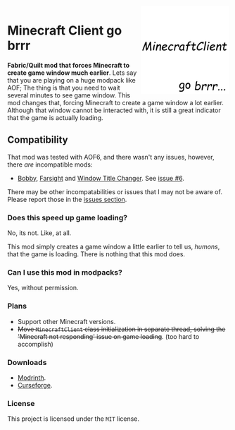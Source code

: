 <img src="https://raw.githubusercontent.com/Zensonaton/MinecraftClientGobrrr/main/src/main/resources/assets/minecraftclientgobrrr/icon.png" align="right" width=200>

# Minecraft Client go brrr

**Fabric/Quilt mod that forces Minecraft to create game window much earlier**.
Lets say that you are playing on a huge modpack like AOF; The thing is that you need to wait several minutes to see game window. This mod changes that, forcing Minecraft to create a game window a lot earlier. Although that window cannot be interacted with, it is still a great indicator that the game is actually loading.

## Compatibility

That mod was tested with AOF6, and there wasn't any issues, however, there *are* incompatible mods:

* [Bobby](https://modrinth.com/mod/bobby), [Farsight](https://www.curseforge.com/minecraft/mc-mods/farsight-fabric/files) and [Window Title Changer](https://www.curseforge.com/minecraft/mc-mods/window-title-changer). See [issue #6](https://github.com/Zensonaton/MinecraftClientGobrrr/issues/6).

There may be other incompatabilities or issues that I may not be aware of. Please report those in the [issues section](https://github.com/Zensonaton/MinecraftClientGobrrr/issues).

### Does this speed up game loading?

No, its not. Like, at all.

This mod simply creates a game window a little earlier to tell us, *humons*, that the game is loading. There is nothing that this mod does.

### Can I use this mod in modpacks?

Yes, without permission.

### Plans

* Support other Minecraft versions.
* ~~Move `MinecraftClient` class initialization in separate thread, solving the 'Minecraft not responding' issue on game loading~~. (too hard to accomplish)

### Downloads

* [Modrinth](https://modrinth.com/mod/minecraftclientgobrrr).
* [Curseforge](https://curseforge.com/minecraft/mc-mods/minecraft-client-go-brrr).

### License

This project is licensed under the `MIT` license.
